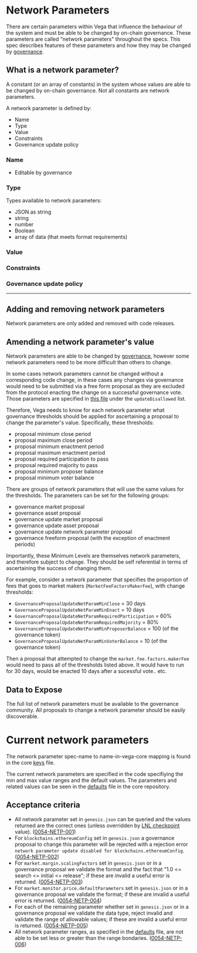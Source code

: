 # Network Parameters

There are certain parameters within Vega that influence the behaviour of the system and must be able to be changed by on-chain governance. These parameters are called "network parameters" throughout the specs. This spec describes features of these parameters and how they may be changed by [governance](./0028-GOVE-governance.md).

## What is a network parameter?

A constant (or an array of constants) in the system whose values are able to be changed by on-chain governance. Not all constants are network parameters.

A network parameter is defined by:
* Name
* Type
* Value
* Constraints
* Governance update policy 

### Name

* Editable by governance

### Type

Types available to network parameters:
- JSON as string
- string
- number
- Boolean
- array of data (that meets format requirements)

### Value

### Constraints

### Governance update policy

---

## Adding and removing network parameters

Network parameters are only added and removed with code releases.

## Amending a network parameter's value

Network parameters are able to be changed by [governance](./0028-GOVE-governance.md), however some network parameters need to be more difficult than others to change.

In some cases network parameters cannot be changed without a corresponding code change, in these cases any changes via governance would need to be submitted via a free form proposal as they are excluded from the protocol enacting the change on a successful governance vote. Those parameters are specified in [this file](https://github.com/vegaprotocol/vega/blob/develop/core/netparams/netparams.go) under the `updateDisallowed` list.

Therefore, Vega needs to know for each network parameter what governance thresholds should be applied for ascertaining a proposal to change the parameter's value. Specifically, these thresholds:

* proposal minimum close period
* proposal maximum close period
* proposal minimum enactment period
* proposal maximum enactment period
* proposal required participation to pass
* proposal required majority to pass
* proposal minimum proposer balance
* proposal minimum voter balance

There are groups of network parameters that will use the same values for the thresholds. The parameters can be set for the following groups:

* governance market proposal
* governance asset proposal
* governance update market proposal
* governance update asset proposal
* governance update network parameter proposal
* governance freeform proposal (with the exception of enactment periods)

Importantly, these Minimum Levels are themselves network parameters, and therefore subject to change. They should be self referential in terms of ascertaining the success of changing them.

For example, consider a network parameter that specifies the proportion of fees that goes to market makers (`MarketFeeFactorsMakerFee`), with change thresholds:

* `GovernanceProposalUpdateNetParamMinClose` = 30 days
* `GovernanceProposalUpdateNetParamMinEnact` = 10 days
* `GovernanceProposalUpdateNetParamRequiredParticipation` = 60%
* `GovernanceProposalUpdateNetParamRequiredMajority` = 80%
* `GovernanceProposalUpdateNetParamMinProposerBalance` = 100 (of the governance token)
* `GovernanceProposalUpdateNetParamMinVoterBalance` = 10 (of the governance token)

Then a proposal that attempted to change the `market.fee.factors.makerFee` would need to pass all of the thresholds listed above. It would have to run for 30 days, would be enacted 10 days after a sucessful vote.. etc.

## Data to Expose

The full list of network parameters must be available to the governance community. All proposals to change a network parameter should be easily discoverable.

# Current network parameters

The network parameter spec-name to name-in-vega-core mapping is found in the core [keys](https://github.com/vegaprotocol/vega/blob/develop/core/netparams/keys.go) file. 

The current network parameters are specified in the code specifiying the min and max value ranges and the default values. The parameters and related values can be seen in the [defaults](https://github.com/vegaprotocol/vega/blob/develop/core/netparams/defaults.go) file in the core repository.

## Acceptance criteria

- All network parameter set in `genesis.json` can be queried and the values returned are the correct ones (unless overridden by [LNL checkpoint](./0073-LIMN-limited_network_life.md) value). (<a name="0054-NETP-001" href="#0054-NETP-001">0054-NETP-001</a>)
- For `blockchains.ethereumConfig` set in `genesis.json` a governance proposal to change this parameter will be rejected with a rejection error `network parameter update disabled for blockchains.ethereumConfig`. (<a name="0054-NETP-002" href="#0054-NETP-002">0054-NETP-002</a>)
- For `market.margin.scalingFactors` set in `genesis.json` or in a governance proposal we validate the format and the fact that "1.0 <= search <= initial <= release"; if these are invalid a useful error is returned. (<a name="0054-NETP-003" href="#0054-NETP-003">0054-NETP-003</a>)  
- For `market.monitor.price.defaultParameters` set in `genesis.json` or in a governance proposal we validate the format; if these are invalid a useful error is returned. (<a name="0054-NETP-004" href="#0054-NETP-004">0054-NETP-004</a>)  
- For each of the remaining parameter whether set in `genesis.json` or in a governance proposal we validate the data type, reject invalid and validate the range of allowable values; if these are invalid a useful error is returned. (<a name="0054-NETP-005" href="#0054-NETP-005">0054-NETP-005</a>) 
- All network parameter ranges, as specified in the [defaults](https://github.com/vegaprotocol/vega/blob/develop/core/netparams/defaults.go) file, are not able to be set less or greater than the range bondaries. (<a name="0054-NETP-006" href="#0054-NETP-006">0054-NETP-006</a>) 
